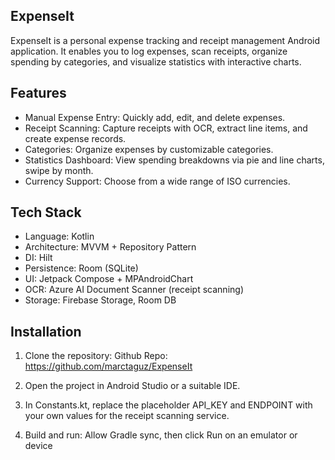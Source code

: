 ## ExpenseIt

ExpenseIt is a personal expense tracking and receipt management Android application. It enables you to log expenses, scan receipts, organize spending by categories, and visualize statistics with interactive charts.

## Features

- Manual Expense Entry: Quickly add, edit, and delete expenses.
- Receipt Scanning: Capture receipts with OCR, extract line items, and create expense records.
- Categories: Organize expenses by customizable categories.
- Statistics Dashboard: View spending breakdowns via pie and line charts, swipe by month.
- Currency Support: Choose from a wide range of ISO currencies.

## Tech Stack
- Language: Kotlin
- Architecture: MVVM + Repository Pattern
- DI: Hilt
- Persistence: Room (SQLite)
- UI: Jetpack Compose + MPAndroidChart
- OCR: Azure AI Document Scanner (receipt scanning)
- Storage: Firebase Storage, Room DB

## Installation

1. Clone the repository: Github Repo: https://github.com/marctaguz/ExpenseIt

2. Open the project in Android Studio or a suitable IDE.

3. In Constants.kt, replace the placeholder API_KEY and ENDPOINT with your own values for the receipt scanning service.

4. Build and run: Allow Gradle sync, then click Run on an emulator or device